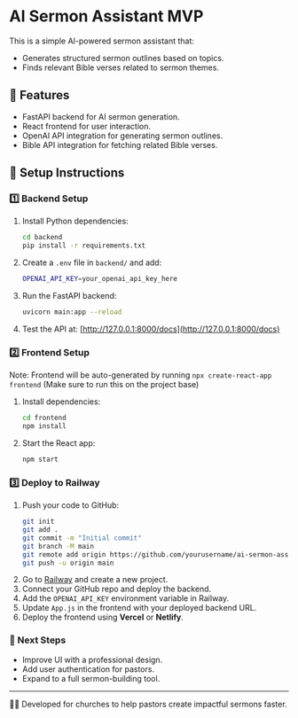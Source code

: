 # AI Sermon Assistant MVP

This is a simple AI-powered sermon assistant that:
- Generates structured sermon outlines based on topics.
- Finds relevant Bible verses related to sermon themes.

## 📌 Features
- FastAPI backend for AI sermon generation.
- React frontend for user interaction.
- OpenAI API integration for generating sermon outlines.
- Bible API integration for fetching related Bible verses.

## 🚀 Setup Instructions

### 1️⃣ Backend Setup
1. Install Python dependencies:
   ```bash
   cd backend
   pip install -r requirements.txt
   ```
2. Create a `.env` file in `backend/` and add:
   ```bash
   OPENAI_API_KEY=your_openai_api_key_here
   ```
3. Run the FastAPI backend:
   ```bash
   uvicorn main:app --reload
   ```
4. Test the API at: [http://127.0.0.1:8000/docs](http://127.0.0.1:8000/docs)

### 2️⃣ Frontend Setup
Note: Frontend will be auto-generated by running ```npx create-react-app frontend``` (Make sure to run this on the project base)

1. Install dependencies:
   ```bash
   cd frontend
   npm install
   ```
2. Start the React app:
   ```bash
   npm start
   ```

### 3️⃣ Deploy to Railway
1. Push your code to GitHub:
   ```bash
   git init
   git add .
   git commit -m "Initial commit"
   git branch -M main
   git remote add origin https://github.com/yourusername/ai-sermon-assistant.git
   git push -u origin main
   ```
2. Go to [Railway](https://railway.app) and create a new project.
3. Connect your GitHub repo and deploy the backend.
4. Add the `OPENAI_API_KEY` environment variable in Railway.
5. Update `App.js` in the frontend with your deployed backend URL.
6. Deploy the frontend using **Vercel** or **Netlify**.

### 📌 Next Steps
- Improve UI with a professional design.
- Add user authentication for pastors.
- Expand to a full sermon-building tool.

---

👨‍💻 Developed for churches to help pastors create impactful sermons faster.
